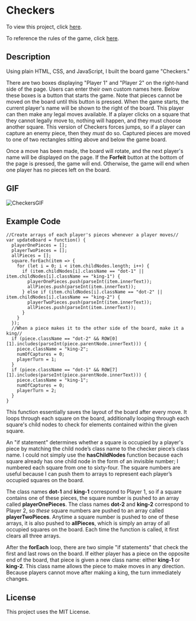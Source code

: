 
# Checkers

To view this project, click [here](https://zacandcoder.github.io/checkers-board-game/). 

To reference the rules of the game, click [here](http://www.chesslab.com/rules/CheckerComments2.html).

## Description

Using plain HTML, CSS, and JavaScript, I built the board game "Checkers."

There are two boxes displaying "Player 1" and "Player 2" on the right-hand side of the page. Users can enter their own custom names here. Below these boxes is a button that starts the game. Note that pieces cannot be moved on the board until this button is pressed. When the game starts, the current player's name will be shown to the right of the board. This player can then make any legal moves available. If a player clicks on a square that they cannot legally move to, nothing will happen, and they must choose another square. This version of Checkers forces jumps, so if a player can capture an enemy piece, then they *must* do so. Captured pieces are moved to one of two rectangles sitting above and below the game board. 

Once a move has been made, the board will rotate, and the next player's name will be displayed on the page. If the **Forfeit** button at the bottom of the page is pressed, the game will end. Otherwise, the game will end when one player has no pieces left on the board. 

## GIF

![CheckersGIF](https://user-images.githubusercontent.com/91081344/160467598-6f4e012c-520c-4ae7-9f5b-3563d02eaa4f.gif)

## Example Code

```
//Create arrays of each player's pieces whenever a player moves//
var updateBoard = function() {
  playerOnePieces = [];
  playerTwoPieces = [];
  allPieces = [];
  square.forEach(item => {
    for (let i = 0; i < item.childNodes.length; i++) {
      if (item.childNodes[i].className == "dot-1" || item.childNodes[i].className == "king-1") {
        playerOnePieces.push(parseInt(item.innerText));
        allPieces.push(parseInt(item.innerText));
      } else if (item.childNodes[i].className == "dot-2" || item.childNodes[i].className == "king-2") {
        playerTwoPieces.push(parseInt(item.innerText));
        allPieces.push(parseInt(item.innerText));
      }
    }
  });
  //When a piece makes it to the other side of the board, make it a king//
  if (piece.className == "dot-2" && ROW[0][1].includes(parseInt(piece.parentNode.innerText))) {
    piece.className = "king-2";
    numOfCaptures = 0;
    playerTurn = 1;
  }
  if (piece.className == "dot-1" && ROW[7][1].includes(parseInt(piece.parentNode.innerText))) {
    piece.className = "king-1";
    numOfCaptures = 0;
    playerTurn = 2;
  }
}
```

This function essentially saves the layout of the board after every move. It loops through each square on the board, additionally looping through each square's child nodes to check for elements contained within the given square. 

An "if statement" determines whether a square is occupied by a player's piece by matching the child node’s class name to the checker piece’s class name. I could not simply use the **hasChildNodes** function because each square already has one child node in the form of an invisible number; I numbered each square from one to sixty-four. The square numbers are useful because I can push them to arrays to represent each player’s occupied squares on the board.

The class names **dot-1** and **king-1** correspond to Player 1, so if a square contains one of these pieces, the square number is pushed to an array called **playerOnePieces**. The class names **dot-2** and **king-2** correspond to Player 2, so *these* square numbers are pushed to an array called **playerTwoPieces**. Anytime a square number is pushed to one of these arrays, it is also pushed to **allPieces**, which is simply an array of all occupied squares on the board. Each time the function is called, it first clears all three arrays.

After the **forEach** loop, there are two simple "if statements" that check the first and last rows on the board. If either player has a piece on the opposite end of the board, that piece is given a new class name: either **king-1** or **king-2**. This class name allows the piece to make moves in any direction. Because players cannot move after making a king, the turn immediately changes.

## License

This project uses the MIT License.
